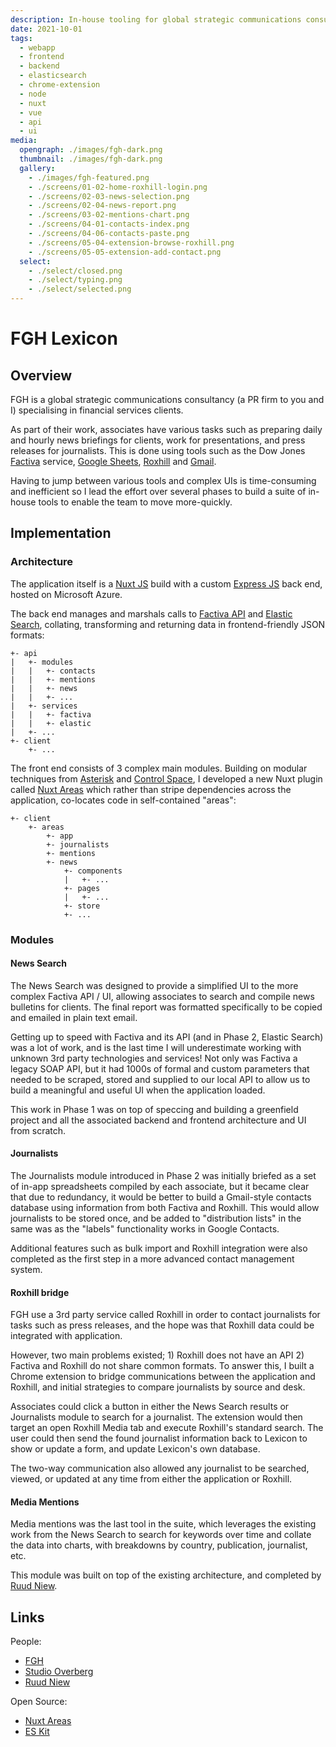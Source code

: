 ```yaml
---
description: In-house tooling for global strategic communications consultancy
date: 2021-10-01
tags:
  - webapp
  - frontend
  - backend
  - elasticsearch
  - chrome-extension
  - node
  - nuxt
  - vue
  - api
  - ui
media:
  opengraph: ./images/fgh-dark.png
  thumbnail: ./images/fgh-dark.png
  gallery:
    - ./images/fgh-featured.png
    - ./screens/01-02-home-roxhill-login.png
    - ./screens/02-03-news-selection.png
    - ./screens/02-04-news-report.png
    - ./screens/03-02-mentions-chart.png
    - ./screens/04-01-contacts-index.png
    - ./screens/04-06-contacts-paste.png
    - ./screens/05-04-extension-browse-roxhill.png
    - ./screens/05-05-extension-add-contact.png
  select:
    - ./select/closed.png
    - ./select/typing.png
    - ./select/selected.png
---
```


# FGH Lexicon

## Overview

FGH is a global strategic communications consultancy (a PR firm to you and I) specialising in financial services clients.

As part of their work, associates have various tasks such as preparing daily and hourly news briefings for clients, work for presentations, and press releases for journalists. This is done using tools such as the Dow Jones [Factiva](https://professional.dowjones.com/factiva/) service, [Google Sheets](https://www.google.co.uk/sheets/about/), [Roxhill](https://roxhillmedia.com/) and [Gmail](https://www.google.com/intl/en-GB/gmail/about/).

Having to jump between various tools and complex UIs is time-consuming and inefficient so I lead the effort over several phases to build a suite of in-house tools to enable the team to move more-quickly.

## Implementation

### Architecture

The application itself is a [Nuxt JS](https://nuxtjs.org/) build with a custom [Express JS](https://expressjs.com/) back end, hosted on Microsoft Azure.

The back end manages and marshals calls to [Factiva API](https://www.factiva.com/CP_Developer/ProductHelp/FDK/FDK33/) and [Elastic Search](https://www.elastic.co/elasticsearch/), collating, transforming and returning data in frontend-friendly JSON formats:

```
+- api
|   +- modules
|   |   +- contacts
|   |   +- mentions
|   |   +- news
|   |   +- ...
|   +- services
|   |   +- factiva
|   |   +- elastic
|   +- ...
+- client
    +- ...
```

The front end consists of 3 complex main modules. Building on modular techniques from [Asterisk](/work/asterisk/) and [Control Space](/products/control-space), I developed a new Nuxt plugin called [Nuxt Areas](https://github.com/davestewart/nuxt-areas) which rather than stripe dependencies across the application, co-locates code in self-contained "areas":

```
+- client
    +- areas
        +- app
        +- journalists
        +- mentions
        +- news
            +- components
            |   +- ...
            +- pages
            |   +- ...
            +- store
            +- ...
```


### Modules

#### News Search

The News Search was designed to provide a simplified UI to the more complex Factiva API / UI, allowing associates to search and compile news bulletins for clients. The final report was formatted specifically to be copied and emailed in plain text email.

Getting up to speed with Factiva and its API (and in Phase 2, Elastic Search) was a lot of work, and is the last time I will underestimate working with unknown 3rd party technologies and services! Not only was Factiva a legacy SOAP API, but it had 1000s of formal and custom parameters that needed to be scraped, stored and supplied to our local API to allow us to build a meaningful and useful UI when the application loaded.

This work in Phase 1 was on top of speccing and building a greenfield project and all the associated backend and frontend architecture and UI from scratch.

#### Journalists

The Journalists module introduced in Phase 2 was initially briefed as a set of in-app spreadsheets compiled by each associate, but it became clear that due to redundancy, it would be better to build a Gmail-style contacts database using information from both Factiva and Roxhill. This would allow journalists to be stored once, and be added to "distribution lists" in the same was as the "labels" functionality works in Google Contacts.

Additional features such as bulk import and Roxhill integration were also completed as the first step in a more advanced contact management system.

#### Roxhill bridge

FGH use a 3rd party service called Roxhill in order to contact journalists for tasks such as press releases, and the hope was that Roxhill data could be integrated with application.

However, two main problems existed; 1) Roxhill does not have an API 2) Factiva and Roxhill do not share common formats. To answer this, I built a Chrome extension to bridge communications between the application and Roxhill, and initial strategies to compare journalists by source and desk.

Associates could click a button in either the News Search results or Journalists module to search for a journalist. The extension would then target an open Roxhill Media tab and execute Roxhill's standard search. The user could then send the found journalist information back to Lexicon to show or update a form, and update Lexicon's own database.

The two-way communication also allowed any journalist to be searched, viewed, or updated at any time from either the application or Roxhill.

#### Media Mentions

Media mentions was the last tool in the suite, which leverages the existing work from the News Search to search for keywords over time and collate the data into charts, with breakdowns by country, publication, journalist, etc.

This module was built on top of the existing architecture, and completed by [Ruud Niew](https://twitter.com/ruudniew).

## Links

People:

- [FGH](https://fgh.com)
- [Studio Overberg](https://www.studio-overberg.com/)
- [Ruud Niew](https://twitter.com/ruudniew)

Open Source:
 
- [Nuxt Areas](https://github.com/davestewart/nuxt-areas)
- [ES Kit](https://github.com/davestewart/es-kit)

